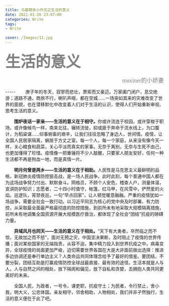 ```yaml
---
title: 马基期末小作文之生活的意义
date: 2021-01-26 23:07:00
categories: Write
tags:
- Write

cover: /Images/11.jpg
---
```


<b><font face="楷体" color = "gray" size = "7">生活的意义</font></b>
<p align = "right"><font face = "楷体" color = "gray" size = "4">muxiner的小娇妻</font></p>
-----
&#8195;&#8195;庚子年的冬天，寂寥而悲壮，萧索而又豪迈。万家阖门闭户，息交绝游；道路不通，商旅不行，喇叭声咽，都在空城……一场突如其来的灾难改变了世界的面貌，也在潜移默化中改变着人们对于生活的认识，使得人们开始重新审视、思考生活的意义。 

&#8195;&#8195;<b>围炉夜话一家亲——生活的意义在于相守。</b>你或许流连于校园，或许穿梭于职场，或许像候鸟一样，南来北往，辗转流徙，抑或疲于奔命于流水线上，为口腹计，为稻粱谋……仰事俯畜的艰辛，让我们往往忽略了身边人，世间情。疫情，让全国人民居家隔离，蜗居于方丈之室。每一个人，每一个家庭，从来没有像今天一样，关心粮食和蔬菜，关心平淡而真实的家事。无奈于离别，无奈与生死不由己，也更加懂得了珍惜。疫情像一把重锤将不少人敲醒，只要家人朋友安好，任何一种生活都不再是狗血一地，而是真情一片。

&#8195;&#8195;<b>明月何曾是两乡——生活的意义在于相助。</b>人民性是马克思主义最鲜明的品格，新冠肺炎疫情防控狙击战，是一场人民战争。此时此刻，每个普通中国人都在为这场战争努力付出、默默奋斗。网格员，不顾个人安危，稽查人户，测量体温，宣讲防护知识；志愿者，二十四小时值守，帐篷，红马甲，在风雪中，俨然爱的火焰。巡逻队，宵禁夜巡，一句“早点回家”，让人顿觉暖意融融。严重的疫情犹如一场战争，需要全社会一致行动。以习近平同志为核心的党中央及时部署、有力防控，从采取最全面最严格最彻底的防控措施，到前所未有地采取大规模隔离措施，前所未有地调集全国资源开展大规模医疗救治，都体现了全社会“团结”抗疫的磅礴力量。

&#8195;&#8195;<b>异域风月也同天——生活的意义在于相处。</b>“天下有大勇者，卒然临之而不惊，无故加之而不怒”，面对无预之灾，中国坚决果断，及时阻止了疫情的世界传播；面对某些国家的无端指责，从容不迫，集中精力投入到世界抗疫之中。病毒变异，全球疫情的局面更加严峻，迫切需要世界各国在大是大非面前做出选择：推进多边协调还是奉行单边主义？人类命运共同体理念给予了最好的借鉴。要团结，不要分裂，团结互助是打赢疫情防控全球战最直接、最有效的途径。生活本就是人与人，人与自然之间的相处，放下隔阂和偏见，放下自私和贪婪，去拥抱人类共同更美好的未来。

&#8195;&#8195;全国人民，为政者，一号令，课吏职，抗疫守土；为民者，令行禁止，舍小我，明大义，公忠体国。亲友相守，邻舍相助，人物相处，我们并非孑然独行，生活的意义便在于此了吧。

